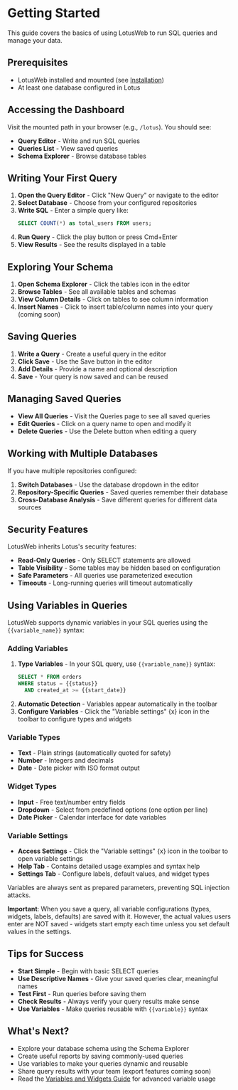 # Getting Started

This guide covers the basics of using LotusWeb to run SQL queries and manage your data.

## Prerequisites

- LotusWeb installed and mounted (see [Installation](installation.md))
- At least one database configured in Lotus

## Accessing the Dashboard

Visit the mounted path in your browser (e.g., `/lotus`). You should see:

- **Query Editor** - Write and run SQL queries
- **Queries List** - View saved queries
- **Schema Explorer** - Browse database tables

## Writing Your First Query

1. **Open the Query Editor** - Click "New Query" or navigate to the editor
2. **Select Database** - Choose from your configured repositories
3. **Write SQL** - Enter a simple query like:
   ```sql
   SELECT COUNT(*) as total_users FROM users;
   ```
4. **Run Query** - Click the play button or press Cmd+Enter
5. **View Results** - See the results displayed in a table

## Exploring Your Schema

1. **Open Schema Explorer** - Click the tables icon in the editor
2. **Browse Tables** - See all available tables and schemas
3. **View Column Details** - Click on tables to see column information
4. **Insert Names** - Click to insert table/column names into your query (coming soon)

## Saving Queries

1. **Write a Query** - Create a useful query in the editor
2. **Click Save** - Use the Save button in the editor
3. **Add Details** - Provide a name and optional description
4. **Save** - Your query is now saved and can be reused

## Managing Saved Queries

- **View All Queries** - Visit the Queries page to see all saved queries
- **Edit Queries** - Click on a query name to open and modify it
- **Delete Queries** - Use the Delete button when editing a query

## Working with Multiple Databases

If you have multiple repositories configured:

1. **Switch Databases** - Use the database dropdown in the editor
2. **Repository-Specific Queries** - Saved queries remember their database
3. **Cross-Database Analysis** - Save different queries for different data sources

## Security Features

LotusWeb inherits Lotus's security features:

- **Read-Only Queries** - Only SELECT statements are allowed
- **Table Visibility** - Some tables may be hidden based on configuration
- **Safe Parameters** - All queries use parameterized execution
- **Timeouts** - Long-running queries will timeout automatically

## Using Variables in Queries

LotusWeb supports dynamic variables in your SQL queries using the `{{variable_name}}` syntax:

### Adding Variables
1. **Type Variables** - In your SQL query, use `{{variable_name}}` syntax:
   ```sql
   SELECT * FROM orders 
   WHERE status = {{status}} 
     AND created_at >= {{start_date}}
   ```
2. **Automatic Detection** - Variables appear automatically in the toolbar
3. **Configure Variables** - Click the "Variable settings" {x} icon in the toolbar to configure types and widgets

### Variable Types
- **Text** - Plain strings (automatically quoted for safety)
- **Number** - Integers and decimals  
- **Date** - Date picker with ISO format output

### Widget Types
- **Input** - Free text/number entry fields
- **Dropdown** - Select from predefined options (one option per line)
- **Date Picker** - Calendar interface for date variables

### Variable Settings
- **Access Settings** - Click the "Variable settings" {x} icon in the toolbar to open variable settings
- **Help Tab** - Contains detailed usage examples and syntax help
- **Settings Tab** - Configure labels, default values, and widget types

Variables are always sent as prepared parameters, preventing SQL injection attacks.

**Important**: When you save a query, all variable configurations (types, widgets, labels, defaults) are saved with it. However, the actual values users enter are NOT saved - widgets start empty each time unless you set default values in the settings.

## Tips for Success

- **Start Simple** - Begin with basic SELECT queries
- **Use Descriptive Names** - Give your saved queries clear, meaningful names
- **Test First** - Run queries before saving them
- **Check Results** - Always verify your query results make sense
- **Use Variables** - Make queries reusable with `{{variable}}` syntax

## What's Next?

- Explore your database schema using the Schema Explorer
- Create useful reports by saving commonly-used queries
- Use variables to make your queries dynamic and reusable
- Share query results with your team (export features coming soon)
- Read the [Variables and Widgets Guide](variables-and-widgets.md) for advanced variable usage